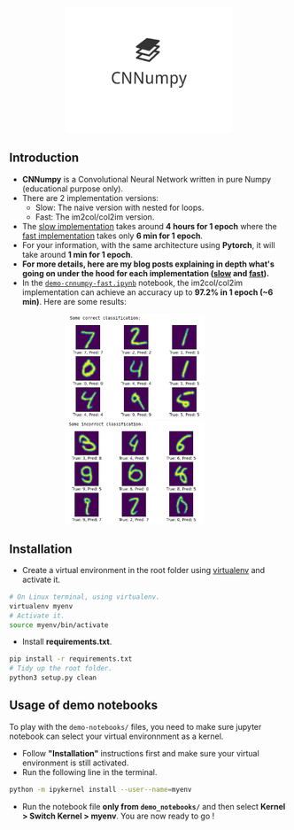 <img src="./img/logo.png" hspace="20%" width="60%">

## Introduction

- **CNNumpy** is a Convolutional Neural Network written in pure Numpy (educational purpose only).
- There are 2 implementation versions:
    - Slow: The naive version with nested for loops.
    - Fast: The im2col/col2im version.
- The [slow implementation][slow-implementation] takes around **4 hours for 1 epoch** where the [fast implementation][fast-implementation] takes only **6 min for 1 epoch**.
- For your information, with the same architecture using **Pytorch**, it will take around **1 min for 1 epoch**.
- **For more details, here are my blog posts explaining in depth what's going on under the hood for each implementation ([slow][slow-blog] and [fast][fast-blog]).**
- In the [`demo-cnnumpy-fast.ipynb`][demo-notebook] notebook, the im2col/col2im implementation can achieve an accuracy up to  **97.2% in 1 epoch (~6 min)**. Here are some results:

<img src="./img/correct-classification.png" hspace="20%" width="50%">
<img src="./img/incorrect-classification.png" hspace="20%" width="50%">


## Installation

- Create a virtual environment in the root folder using [virtualenv][virtualenv] and activate it.

```bash
# On Linux terminal, using virtualenv.
virtualenv myenv
# Activate it.
source myenv/bin/activate
```

- Install **requirements.txt**.

```bash
pip install -r requirements.txt
# Tidy up the root folder.
python3 setup.py clean
```

## Usage of demo notebooks

To play with the `demo-notebooks/` files, you need to make sure jupyter notebook can select your virtual environnment as a kernel.

- Follow **"Installation"** instructions first and make sure your virtual environment is still activated.
- Run the following line in the terminal.
```bash
python -m ipykernel install --user--name=myenv
```
- Run the notebook file **only from `demo_notebooks/`** and then select **Kernel > Switch Kernel > myenv**. You are now ready to go !

<!---
Variables with links.
-->
[slow-implementation]: https://github.com/3outeille/CNNumpy/tree/master/src/slow
[fast-implementation]: https://github.com/3outeille/CNNumpy/tree/master/src/fast
[slow-blog]: https://hackmd.io/@bouteille/ByusmjZc8
[fast-blog]: https://hackmd.io/@bouteille/B1Cmns09I
[demo-notebook]: https://github.com/3outeille/CNNumpy/blob/master/src/demo_notebooks/demo-cnnumpy-fast.ipynb
[virtualenv]: https://packaging.python.org/guides/installing-using-pip-and-virtual-environments/
